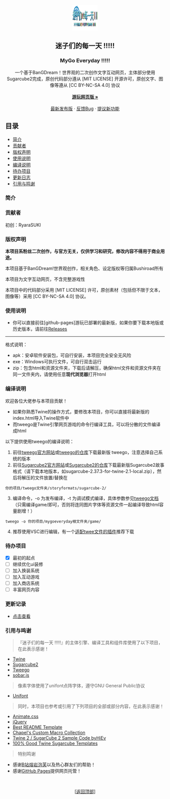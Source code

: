 <div id="top"></div>

<br />
<div align="center">
  <a href="https://github.com/RyaraSUKI/MyGoEveryday">
    <img src="img/mygoe_logo.png" alt="Logo" width="80" height="80">
  </a>

  <h2 align="center">迷子们的每一天 !!!!!</h2>
  <h3 align="center">MyGo Everyday !!!!!</h3>
  <p align="center">  
一个基于BanGDream！世界观的二次创作文字互动网页，主体部分使用Sugarcube2完成，原创代码部分遵从 [MIT LICENSE] 开源许可，原创文字、图像等遵从 [CC BY-NC-SA 4.0] 协议    
    <br />
    <br />
    <a href="https://github.com/RyaraSUKI/MyGoEveryday"><strong>游玩网页版 »</strong></a>
    <br />
    <br />
    <a href="https://github.com/RyaraSUKI/MyGoEveryday/releases/latest">最新发布版</a>
    ·
    <a href="https://github.com/RyaraSUKI/MyGoEveryday/issues">反馈Bug</a>
    ·
    <a href="https://github.com/RyaraSUKI/MyGoEveryday/issues">提议新功能</a>
  </p>
</div>
 
## 目录

- [简介](#简介)
- [贡献者](#贡献者)
- [版权声明](#版权声明)
- [使用说明](#使用说明)
- [编译说明](#编译说明)
- [待办项目](#待办项目)
- [更新日志](#更新日志)
- [引用与鸣谢](#引用与鸣谢)

### 简介



### 贡献者

初创：RyaraSUKI

### 版权声明

**本项目系粉丝二次创作，与官方无关，仅供学习和研究，修改内容不得用于商业用途。**

本项目基于BanGDream!世界观创作，相关角色、设定版权等归属Bushiroad所有

本项目为文字互动网页，不含完整游戏性

本项目中的代码部分采用 [MIT LICENSE] 许可，原创素材（包括但不限于文本，图像等）采用 [CC BY-NC-SA 4.0] 协议。

### 使用说明

- 你可以直接前往[github-pages]游玩已部署的最新版，如果你要下载本地版或历史版本，请前往[Releases](https://github.com/RyaraSUKI/MyGoEveryday/releases)

---
格式说明：
- apk：安卓软件安装包，可自行安装，本项目完全安全无风险
- exe：Windows可执行文件，可自行双击运行
- zip：包含html和资源文件夹，下载后请解压，确保html文件和资源文件夹在同一文件夹内，请使用任意**现代浏览器**打开html

### 编译说明
欢迎各位大佬参与本项目贡献！
- 如果你熟悉Twine的操作方式，要修改本项目，你可以直接将最新版的index.html导入Twine软件中
- 而tweego是Twine引擎网页游戏的命令行编译工具，可以将分散的文件编译成html

以下提供使用tweego的编译说明：
1. 前往[tweego官方网站](https://www.motoslave.net/tweego/)或[tweego的仓库](https://github.com/tmedwards/tweego)下载最新版 tweego，注意选择自己系统的版本
2. 前往[Sugarcube2官方网站](https://www.motoslave.net/sugarcube/2/)或[Sugarcube2的仓库](https://github.com/tmedwards/sugarcube-2)下载最新版Sugarcube2故事格式（请下载本地版本，如sugarcube-2.37.3-for-twine-2.1-local.zip），然后将解压的文件放置/替换在
```
你的项目/tweego文件夹/storyformats/sugarcube-2/
```
3. 编译命令，-o 为发布编译，-t 为调试模式编译，具体参数参见[tweego文档](https://www.motoslave.net/tweego/docs/)（只需编译game/即可，否则将连同图片字体等资源文件一起编译导致html容量剧增！）
```
tweego -o 你的项目/mygoeveryday根文件夹/game/
```
4. 推荐使用VSC进行编辑，有一个[适配twee文件的插件](https://marketplace.visualstudio.com/items?itemName=cyrusfirheir.twee3-language-tools)推荐下载

### 待办项目
- [X] 最初的起点
- [ ] 继续优化ui装修
- [ ] 加入换装系统
- [ ] 加入互动游戏
- [ ] 加入商店系统
- [ ] 丰富网页内容

### 更新记录

- [点击查看](https://github.com/RyaraSUKI/MyGoEveryday/blob/master/update.md)

### 引用与鸣谢

> 『迷子们的每一天 !!!!!』的主体引擎、编译工具和组件库使用了以下项目，在此表示感谢！

- [Twine](https://twinery.org/)
- [Sugarcube2](https://github.com/tmedwards/sugarcube-2)
- [Tweego](https://github.com/tmedwards/tweego)
- [sobar.js](https://soberjs.com/)

> 像素字体使用了unifont点阵字体，遵守GNU General Public协议
- [Unifont](https://unifoundry.com/unifont/index.html)

> 同时，本项目也参考或引用了下列项目的全部或部分内容，在此表示感谢！

- [Animate.css](https://daneden.github.io/animate.css)
- [jQuery](https://jquery.com/)
- [Best README Template](https://github.com/shaojintian/Best_README_template)
- [Chapel's Custom Macro Collection](https://github.com/ChapelR/custom-macros-for-sugarcube-2)
- [Twine 2 / SugarCube 2 Sample Code byHiEv](https://hiev-heavy-ind.com/Sample_Code/Sample_Code.html)
- [100% Good Twine Sugarcube Templates](https://manonamora.itch.io/twine-sugarcube-templates)

> 特别鸣谢

- 感谢[B站熔岩泡芙](https://b23.tv/2YHc679)以及热心群友们的帮助！
- 感谢[GitHub Pages](https://pages.github.com)提供网页托管！

<br>
<p align="center">[<a href="#top">返回顶部</a>]</p>